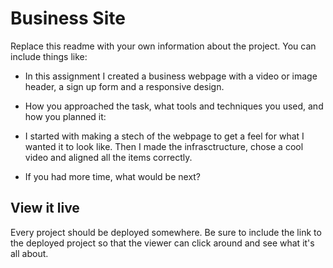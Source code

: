 # Business Site

Replace this readme with your own information about the project. You can include things like:

- In this assignment I created a business webpage with a video or image header, a sign up form and a responsive design.

- How you approached the task, what tools and techniques you used, and how you planned it:

- I started with making a stech of the webpage to get a feel for what I wanted it to look like. Then I made the infrasctructure, chose a cool video and aligned all the items correctly.


- If you had more time, what would be next?

## View it live
Every project should be deployed somewhere. Be sure to include the link to the deployed project so that the viewer can click around and see what it's all about.
